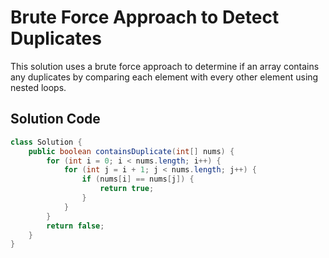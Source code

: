 # Brute Force Approach to Detect Duplicates

This solution uses a brute force approach to determine if an array contains any duplicates by comparing each element with every other element using nested loops.

## Solution Code

```java
class Solution {
    public boolean containsDuplicate(int[] nums) {
        for (int i = 0; i < nums.length; i++) {
            for (int j = i + 1; j < nums.length; j++) {
                if (nums[i] == nums[j]) {
                    return true;
                }
            }
        }
        return false;
    }
}
